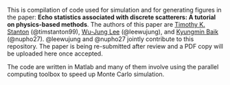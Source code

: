 This is compilation of code used for simulation and for generating figures in the paper: **Echo statistics associated with discrete scatterers: A tutorial on physics-based methods**. The authors of this paper are [Timothy K. Stanton](mailto:tstanton@whoi.edu) (@timstanton99), [Wu-Jung Lee](mailto:wjlee@apl.washington.edu) (@leewujung), and [Kyungmin Baik](mailto:kbaik@kriss.re.kr) (@nupho27). @leewujung and @nupho27 jointly contribute to this repository. The paper is being re-submitted after review and a PDF copy will be uploaded here once accepted.

The code are written in Matlab and many of them involve using the parallel computing toolbox to speed up Monte Carlo simulation.
